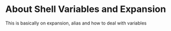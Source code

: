 # About Shell Variables and Expansion
This is basically on expansion, alias and how to deal with variables
